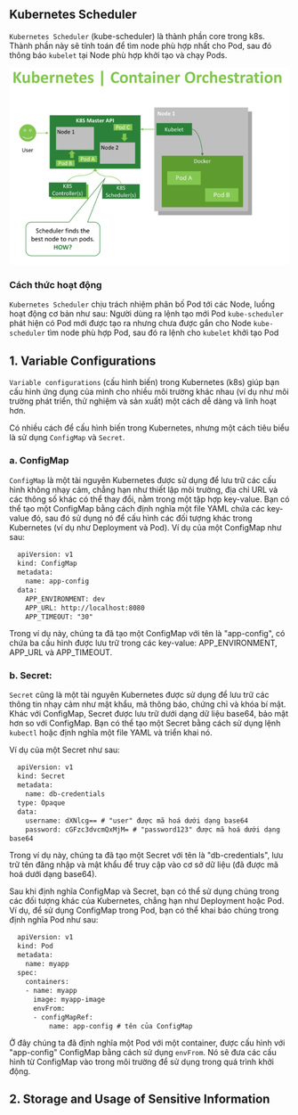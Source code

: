 ## Kubernetes Scheduler
`Kubernetes Scheduler` (kube-scheduler) là thành phần core trong k8s. Thành phần này sẽ tính toán để tìm node phù hợp nhất cho Pod, sau đó thông báo `kubelet` tại Node phù hợp khởi tạo và chạy Pods.  

<img src="/images/schedule.png">  

### Cách thức hoạt động
`Kubernetes Scheduler` chịu trách nhiệm phân bố Pod tới các Node, luồng hoạt động cơ bản như sau:
Người dùng ra lệnh tạo mới Pod
`kube-scheduler` phát hiện có Pod mới được tạo ra nhưng chưa được gắn cho Node
`kube-scheduler` tìm node phù hợp Pod, sau đó ra lệnh cho `kubelet` khởi tạo Pod
## 1. Variable Configurations
`Variable configurations` (cấu hình biến) trong Kubernetes (k8s) giúp bạn cấu hình ứng dụng của mình cho nhiều môi trường khác nhau (ví dụ như môi trường phát triển, thử nghiệm và sản xuất) một cách dễ dàng và linh hoạt hơn.

Có nhiều cách để cấu hình biến trong Kubernetes, nhưng một cách tiêu biểu là sử dụng `ConfigMap` và `Secret`.
### a. ConfigMap
`ConfigMap` là một tài nguyên Kubernetes được sử dụng để lưu trữ các cấu hình không nhạy cảm, chẳng hạn như thiết lập môi trường, địa chỉ URL và các thông số khác có thể thay đổi, nằm trong một tập hợp key-value. Bạn có thể tạo một ConfigMap bằng cách định nghĩa một file YAML chứa các key-value đó, sau đó sử dụng nó để cấu hình các đối tượng khác trong Kubernetes (ví dụ như Deployment và Pod). Ví dụ của một ConfigMap như sau:
```
  apiVersion: v1
  kind: ConfigMap
  metadata:
    name: app-config
  data:
    APP_ENVIRONMENT: dev
    APP_URL: http://localhost:8080
    APP_TIMEOUT: "30"
```
Trong ví dụ này, chúng ta đã tạo một ConfigMap với tên là "app-config", có chứa ba cấu hình được lưu trữ trong các key-value: APP_ENVIRONMENT, APP_URL và APP_TIMEOUT.
### b. Secret: 
`Secret` cũng là một tài nguyên Kubernetes được sử dụng để lưu trữ các thông tin nhạy cảm như mật khẩu, mã thông báo, chứng chỉ và khóa bí mật. Khác với ConfigMap, Secret được lưu trữ dưới dạng dữ liệu base64, bảo mật hơn so với ConfigMap. Bạn có thể tạo một Secret bằng cách sử dụng lệnh `kubectl` hoặc định nghĩa một file YAML và triển khai nó.

Ví dụ của một Secret như sau:
```
  apiVersion: v1
  kind: Secret
  metadata:
    name: db-credentials
  type: Opaque
  data:
    username: dXNlcg== # "user" được mã hoá dưới dạng base64
    password: cGFzc3dvcmQxMjM= # "password123" được mã hoá dưới dạng base64
```
Trong ví dụ này, chúng ta đã tạo một Secret với tên là "db-credentials", lưu trữ tên đăng nhập và mật khẩu để truy cập vào cơ sở dữ liệu (đã được mã hoá dưới dạng base64).

Sau khi định nghĩa ConfigMap và Secret, bạn có thể sử dụng chúng trong các đối tượng khác của Kubernetes, chẳng hạn như Deployment hoặc Pod. Ví dụ, để sử dụng ConfigMap trong Pod, bạn có thể khai báo chúng trong định nghĩa Pod như sau:
```
  apiVersion: v1
  kind: Pod
  metadata:
    name: myapp
  spec:
    containers:
    - name: myapp
      image: myapp-image
      envFrom:
      - configMapRef:
          name: app-config # tên của ConfigMap
```
Ở đây chúng ta đã định nghĩa một Pod với một container, được cấu hình với "app-config" ConfigMap bằng cách sử dụng `envFrom`. Nó sẽ đưa các cấu hình từ ConfigMap vào trong môi trường để sử dụng trong quá trình khởi động.
## 2. Storage and Usage of Sensitive Information

